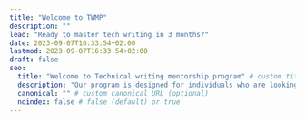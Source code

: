 ```yaml
---
title: "Welcome to TWMP"
description: ""
lead: "Ready to master tech writing in 3 months?"
date: 2023-09-07T16:33:54+02:00
lastmod: 2023-09-07T16:33:54+02:00
draft: false
seo:
  title: "Welcome to Technical writing mentorship program" # custom title (optional)
  description: "Our program is designed for individuals who are looking to improve their technical writing skills and advance their careers in fields such as software development, community management, and developer advocacy." # custom description (recommended)
  canonical: "" # custom canonical URL (optional)
  noindex: false # false (default) or true
---
```

